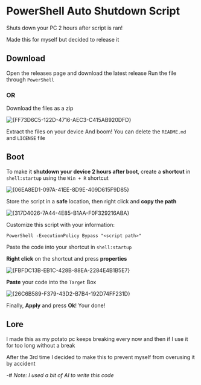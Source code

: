 # PowerShell Auto Shutdown Script
Shuts down your PC 2 hours after script is ran!

Made this for myself but decided to release it

## Download
Open the releases page and download the latest release
Run the file through ```PowerShell```

### OR

Download the files as a zip

![{FF73D6C5-122D-4716-AEC3-C415AB920DFD}](https://github.com/user-attachments/assets/0a62b92b-a87e-4928-b29b-129bc60f1dc4)

Extract the files on your device
And boom! You can delete the ```README.md``` and ```LICENSE``` file

## Boot
To make it **shutdown your device 2 hours after boot**, create a **shortcut** in ```shell:startup``` using the ```Win + R``` shortcut

![{06EA8ED1-097A-41EE-8D9E-409D615F9D85}](https://github.com/user-attachments/assets/14722f65-7c93-45f1-a3d9-24c01ff45d57)

Store the script in a **safe** location, then right click and **copy the path**

![{317D4026-7A44-4E85-B1AA-F0F329216ABA}](https://github.com/user-attachments/assets/b6b0103b-94a9-46a8-83c1-7ffd81bfb197)

Customize this script with your information:

```PowerShell -ExecutionPolicy Bypass "<script path>"```

Paste the code into your shortcut in ```shell:startup```

**Right click** on the shortcut and press **properties**

![{FBFDC13B-EB1C-428B-88EA-2284E4B1B5E7}](https://github.com/user-attachments/assets/e76ce8ca-9e24-41fb-a1b6-40986d4e6f54)

**Paste** your code into the ```Target``` Box

![{26C6B589-F379-43D2-B7B4-192D74FF231D}](https://github.com/user-attachments/assets/c6f907d7-f29d-41d7-8c7c-0bccb3ec2e7f)

Finally, **Apply** and press **Ok**!
Your done!

## Lore
I made this as my potato pc keeps breaking every now and then if I use it for too long without a break

After the 3rd time I decided to make this to prevent myself from overusing it by accident

-# *Note: I used a bit of AI to write this code*
